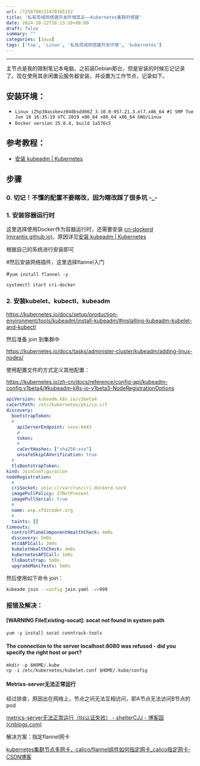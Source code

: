 ```yaml
---
url: /7250780131470385152
title: '私有局域网搭建开发环境其五——Kubernetes集群的搭建'
date: 2024-10-12T16:13:18+08:00
draft: false
summary: ""
categories: [Java]
tags: ['top', 'Linux', '私有局域网搭建开发环境', 'kubernetes']
---
```


<hr>
主节点是我的限制笔记本电脑，之前装Debian那台，但是安装的时候忘记记录了。现在使用其余闲置云服务器安装，并设置为工作节点，记录如下。

## 安装环境：

- `Linux iZhp30asxbevz04dbsdd66Z 3.10.0-957.21.3.el7.x86_64 #1 SMP Tue Jun 18 16:35:19 UTC 2019 x86_64 x86_64 x86_64 GNU/Linux`
- `Docker version 25.0.4, build 1a576c5`

## 参考教程：

- [安装 kubeadm | Kubernetes](https://kubernetes.io/zh-cn/docs/setup/production-environment/tools/kubeadm/install-kubeadm/)

## 步骤

### 0. 切记！不懂的配置不要瞎改，因为瞎改踩了很多坑 -_-

### 1. 安装容器运行时

这里选择使用Docker作为容器运行时，还需要安装 [cri-dockerd (mirantis.github.io)](https://mirantis.github.io/cri-dockerd/)，原因详见[安装 kubeadm | Kubernetes](https://kubernetes.io/zh-cn/docs/setup/production-environment/tools/kubeadm/install-kubeadm/#installing-runtime)

根据自己的系统进行安装即可

#然后安装网络插件，这里选择flannel入门

#`yum install flannel -y`

`systemctl start cri-docker`

### 2. 安装kubelet、kubectl、kubeadm

https://kubernetes.io/docs/setup/production-environment/tools/kubeadm/install-kubeadm/#installing-kubeadm-kubelet-and-kubectl



然后准备 join 到集群中

https://kubernetes.io/docs/tasks/administer-cluster/kubeadm/adding-linux-nodes/

使用配置文件的方式定义其他配置：

https://kubernetes.io/zh-cn/docs/reference/config-api/kubeadm-config.v1beta4/#kubeadm-k8s-io-v1beta3-NodeRegistrationOptions

```yaml
apiVersion: kubeadm.k8s.io/v1beta4
caCertPath: /etc/kubernetes/pki/ca.crt
discovery:
  bootstrapToken:
  #
    apiServerEndpoint: xxxx:6443
    #
    token: 
    #
    caCertHashes: ["sha256:xxx"]
    unsafeSkipCAVerification: true
  #
  tlsBootstrapToken: 
kind: JoinConfiguration
nodeRegistration:
  #
  criSocket: unix:///var/run/cri-dockerd.sock
  imagePullPolicy: IfNotPresent
  imagePullSerial: true
  #
  name: wsp.xfdzcoder.org
  #
  taints: []
timeouts:
  controlPlaneComponentHealthCheck: 4m0s
  discovery: 5m0s
  etcdAPICall: 2m0s
  kubeletHealthCheck: 4m0s
  kubernetesAPICall: 1m0s
  tlsBootstrap: 5m0s
  upgradeManifests: 5m0s
```

然后使用如下命令 join：

```bash
kubeadm join --config join.yaml -v=999
```



### 报错及解决：

#### [WARNING FileExisting-socat]: socat not found in system path

```
yum -y install socat conntrack-tools
```

#### The connection to the server localhost:8080 was refused - did you specify the right host or port?

```
mkdir -p $HOME/.kube
cp -i /etc/kubernetes/kubelet.conf $HOME/.kube/config
```

#### Metrixs-server无法正常运行

经过排查，原因出在网络上，节点之间无法互相访问，即A节点无法访问B节点的pod

[metrics-server无法正常运行（tls认证失败） - shelterCJJ - 博客园 (cnblogs.com)](https://www.cnblogs.com/ki11-9/articles/16659943.html)

解决方案：指定flannel网卡

[kubernetes集群节点多网卡，calico/flannel组件如何指定网卡_calico指定网卡-CSDN博客](https://blog.csdn.net/weixin_42431069/article/details/106623341)